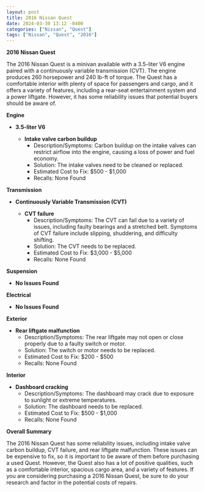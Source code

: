 ```yaml
---
layout: post
title: 2016 Nissan Quest
date: 2024-03-30 13:12 -0400
categories: ["Nissan", "Quest"]
tags: ["Nissan", "Quest", "2016"]
---
```

**2016 Nissan Quest**

The 2016 Nissan Quest is a minivan available with a 3.5-liter V6 engine paired with a continuously variable transmission (CVT). The engine produces 260 horsepower and 240 lb-ft of torque. The Quest has a comfortable interior with plenty of space for passengers and cargo, and it offers a variety of features, including a rear-seat entertainment system and a power liftgate. However, it has some reliability issues that potential buyers should be aware of.

**Engine**

* **3.5-liter V6**

    * **Intake valve carbon buildup**
        * Description/Symptoms: Carbon buildup on the intake valves can restrict airflow into the engine, causing a loss of power and fuel economy.
        * Solution: The intake valves need to be cleaned or replaced.
        * Estimated Cost to Fix: $500 - $1,000
        * Recalls: None Found

**Transmission**

* **Continuously Variable Transmission (CVT)**

    * **CVT failure**
        * Description/Symptoms: The CVT can fail due to a variety of issues, including faulty bearings and a stretched belt. Symptoms of CVT failure include slipping, shuddering, and difficulty shifting.
        * Solution: The CVT needs to be replaced.
        * Estimated Cost to Fix: $3,000 - $5,000
        * Recalls: None Found

**Suspension**

* **No Issues Found**

**Electrical**

* **No Issues Found**

**Exterior**

* **Rear liftgate malfunction**
    * Description/Symptoms: The rear liftgate may not open or close properly due to a faulty switch or motor.
    * Solution: The switch or motor needs to be replaced.
    * Estimated Cost to Fix: $200 - $500
    * Recalls: None Found

**Interior**

* **Dashboard cracking**
    * Description/Symptoms: The dashboard may crack due to exposure to sunlight or extreme temperatures.
    * Solution: The dashboard needs to be replaced.
    * Estimated Cost to Fix: $500 - $1,000
    * Recalls: None Found

**Overall Summary**

The 2016 Nissan Quest has some reliability issues, including intake valve carbon buildup, CVT failure, and rear liftgate malfunction. These issues can be expensive to fix, so it is important to be aware of them before purchasing a used Quest. However, the Quest also has a lot of positive qualities, such as a comfortable interior, spacious cargo area, and a variety of features. If you are considering purchasing a 2016 Nissan Quest, be sure to do your research and factor in the potential costs of repairs.

